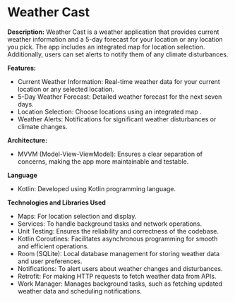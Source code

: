 # Weather Cast

**Description:**
Weather Cast  is a weather application that provides current weather information and a 5-day forecast for your location or any location you pick.
The app includes an integrated map for location selection. Additionally, users can set alerts to notify them of any climate disturbances.

**Features:**

* Current Weather Information: Real-time weather data for your current location or any selected location.
* 5-Day Weather Forecast: Detailed weather forecast for the next seven days.
* Location Selection: Choose locations using an integrated map .
* Weather Alerts: Notifications for significant weather disturbances or climate changes.

**Architecture:**
* MVVM (Model-View-ViewModel): Ensures a clear separation of concerns, making the app more maintainable and testable.

**Language**
* Kotlin: Developed using Kotlin programming language.

**Technologies and Libraries Used**
* Maps: For location selection and display.
* Services: To handle background tasks and network operations.
* Unit Testing: Ensures the reliability and correctness of the codebase.
* Kotlin Coroutines: Facilitates asynchronous programming for smooth and efficient operations.
* Room (SQLite): Local database management for storing weather data and user preferences.
* Notifications: To alert users about weather changes and disturbances.
* Retrofit: For making HTTP requests to fetch weather data from APIs.
* Work Manager: Manages background tasks, such as fetching updated weather data and scheduling notifications.
